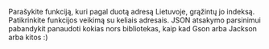Parašykite funkciją, kuri pagal duotą adresą Lietuvoje, grąžintų jo indeksą.
Patikrinkite funkcijos veikimą su keliais adresais.
JSON atsakymo parsinimui pabandykit panaudoti kokias nors bibliotekas, kaip kad Gson arba Jackson arba kitos :)